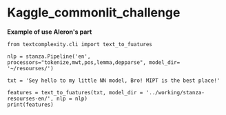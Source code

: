 # Kaggle_commonlit_challenge



**Example of use Aleron's part**


```
from textcomplexity.cli import text_to_fuatures

nlp = stanza.Pipeline('en', processors="tokenize,mwt,pos,lemma,depparse", model_dir= '~/resourses/')

txt = 'Sey hello to my little NN model, Bro! MIPT is the best place!'

features = text_to_fuatures(txt, model_dir = '../working/stanza-resourses-en/', nlp = nlp)
print(features)
```
